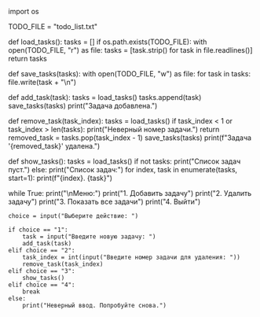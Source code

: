 import os

TODO_FILE = "todo_list.txt"

def load_tasks():
    tasks = []
    if os.path.exists(TODO_FILE):
        with open(TODO_FILE, "r") as file:
            tasks = [task.strip() for task in file.readlines()]
    return tasks

def save_tasks(tasks):
    with open(TODO_FILE, "w") as file:
        for task in tasks:
            file.write(task + "\n")

def add_task(task):
    tasks = load_tasks()
    tasks.append(task)
    save_tasks(tasks)
    print("Задача добавлена.")

def remove_task(task_index):
    tasks = load_tasks()
    if task_index < 1 or task_index > len(tasks):
        print("Неверный номер задачи.")
        return
    removed_task = tasks.pop(task_index - 1)
    save_tasks(tasks)
    print(f"Задача '{removed_task}' удалена.")

def show_tasks():
    tasks = load_tasks()
    if not tasks:
        print("Список задач пуст.")
    else:
        print("Список задач:")
        for index, task in enumerate(tasks, start=1):
            print(f"{index}. {task}")

while True:
    print("\nМеню:")
    print("1. Добавить задачу")
    print("2. Удалить задачу")
    print("3. Показать все задачи")
    print("4. Выйти")
    
    choice = input("Выберите действие: ")

    if choice == "1":
        task = input("Введите новую задачу: ")
        add_task(task)
    elif choice == "2":
        task_index = int(input("Введите номер задачи для удаления: "))
        remove_task(task_index)
    elif choice == "3":
        show_tasks()
    elif choice == "4":
        break
    else:
        print("Неверный ввод. Попробуйте снова.")
